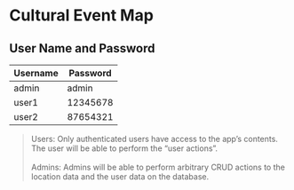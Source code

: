 # Cultural Event Map

## User Name and Password
| Username | Password |
| ------ | ------ |
| admin | admin |
| user1 | 12345678 |
| user2 | 87654321 |
> Users: Only authenticated users have access to the app’s contents. The user will be able to perform the “user actions”. 
<br></br>
>Admins: Admins will be able to perform arbitrary CRUD actions to the location data and the user data on the database.


